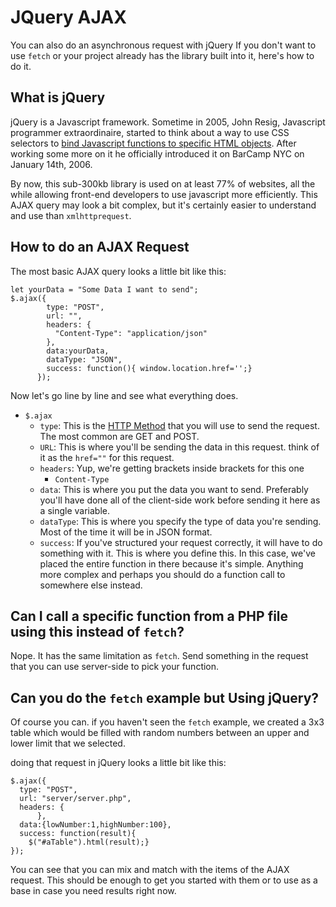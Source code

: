# JQuery AJAX

You can also do an asynchronous request with jQuery If you don't want to use `fetch` or your project already has the library built into it, here's how to do it.

## What is jQuery

jQuery is a Javascript framework. Sometime in 2005, John Resig, Javascript programmer extraordinaire, started to think about a way to use CSS selectors to [bind Javascript functions to specific HTML objects](https://johnresig.com/blog/selectors-in-javascript/). After working some more on it he officially introduced it on BarCamp NYC on January 14th, 2006.

By now, this sub-300kb library is used on at least 77% of websites, all the while allowing front-end developers to use javascript more efficiently. This AJAX query may look a bit complex, but it's certainly easier to understand and use than `xmlhttprequest`. 

## How to do an AJAX Request

The most basic AJAX query looks a little bit like this:

```
let yourData = "Some Data I want to send";
$.ajax({
        type: "POST",
        url: "",
        headers: {
          "Content-Type": "application/json"
        },
        data:yourData,
        dataType: "JSON",
        success: function(){ window.location.href='';}
      });
```

Now let's go line by line and see what everything does.

- `$.ajax`    
    - `type`: This is the [HTTP Method](https://www.w3schools.com/tags/ref_httpmethods.asp) that you will use to send the request. The most common are GET and POST. 
    - `URL`: This is where you'll be sending the data in this request. think of it as the `href=""` for this request.
    - `headers`: Yup, we're getting brackets inside brackets for this one
        - `Content-Type`
    - `data`: This is where you put the data you want to send. Preferably you'll have done all of the client-side work before sending it here as a single variable.
    - `dataType`: This is where you specify the type of data you're sending. Most of the time it will be in JSON format.
    - `success`: If you've structured your request correctly, it will have to do something with it. This is where you define this. In this case, we've placed the entire function in there because it's simple. Anything more complex and perhaps you should do a function call to somewhere else instead.

## Can I call a specific function from a PHP file using this instead of `fetch`?

Nope. It has the same limitation as `fetch`. Send something in the request that you can use server-side to pick your function.

## Can you do the `fetch` example but Using jQuery?

Of course you can. if you haven't seen the `fetch` example, we created a 3x3 table which would be filled with random numbers between an upper and lower limit that we selected.

doing that request in jQuery looks a little bit like this:

``` 
$.ajax({
  type: "POST",
  url: "server/server.php",
  headers: {
      },
  data:{lowNumber:1,highNumber:100},
  success: function(result){
    $("#aTable").html(result);}
});
```
You can see that you can mix and match with the items of the AJAX request. This should be enough to get you started with them or to use as a base in case you need results right now.